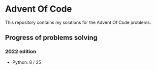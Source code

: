 # Advent Of Code

This repository contains my solutions for the Advent Of Code problems.

## Progress of problems solving

### 2022 edition

- Python: 8 / 25
